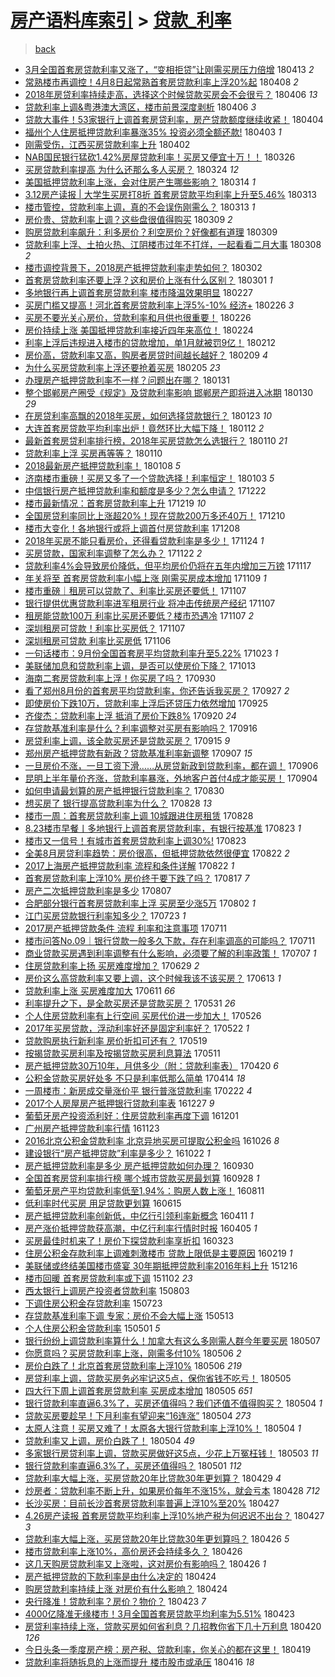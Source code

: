 [房产语料库索引](../../README.md)  > [贷款_利率](贷款_利率.md)
====
> [back](../README.md)

- [3月全国首套房贷款利率又涨了，“变相拒贷”让刚需买房压力倍增](http://jkwz.applinzi.com/ittc/7091407975254328327.html#3%E6%9C%88%E5%85%A8%E5%9B%BD%E9%A6%96%E5%A5%97%E6%88%BF%E8%B4%B7%E6%AC%BE%E5%88%A9%E7%8E%87%E5%8F%88%E6%B6%A8%E4%BA%86%EF%BC%8C%E2%80%9C%E5%8F%98%E7%9B%B8%E6%8B%92%E8%B4%B7%E2%80%9D%E8%AE%A9%E5%88%9A%E9%9C%80%E4%B9%B0%E6%88%BF%E5%8E%8B%E5%8A%9B%E5%80%8D%E5%A2%9E) 180413 *2* 
- [常熟楼市再调控！4月8日起常熟首套房贷款利率上浮20%起](http://jkwz.applinzi.com/ittc/7089536793466897419.html#%E5%B8%B8%E7%86%9F%E6%A5%BC%E5%B8%82%E5%86%8D%E8%B0%83%E6%8E%A7%EF%BC%814%E6%9C%888%E6%97%A5%E8%B5%B7%E5%B8%B8%E7%86%9F%E9%A6%96%E5%A5%97%E6%88%BF%E8%B4%B7%E6%AC%BE%E5%88%A9%E7%8E%87%E4%B8%8A%E6%B5%AE20%25%E8%B5%B7) 180408 *2* 
- [2018年房贷利率持续走高，选择这个时候贷款买房会不会很亏？](http://jkwz.applinzi.com/ittc/7088919416702239750.html#2018%E5%B9%B4%E6%88%BF%E8%B4%B7%E5%88%A9%E7%8E%87%E6%8C%81%E7%BB%AD%E8%B5%B0%E9%AB%98%EF%BC%8C%E9%80%89%E6%8B%A9%E8%BF%99%E4%B8%AA%E6%97%B6%E5%80%99%E8%B4%B7%E6%AC%BE%E4%B9%B0%E6%88%BF%E4%BC%9A%E4%B8%8D%E4%BC%9A%E5%BE%88%E4%BA%8F%EF%BC%9F) 180406 *13* 
- [贷款利率上调&amp;粤港澳大湾区，楼市前景深度剥析](http://jkwz.applinzi.com/ittc/7088807440718234635.html#%E8%B4%B7%E6%AC%BE%E5%88%A9%E7%8E%87%E4%B8%8A%E8%B0%83%26amp%3B%E7%B2%A4%E6%B8%AF%E6%BE%B3%E5%A4%A7%E6%B9%BE%E5%8C%BA%EF%BC%8C%E6%A5%BC%E5%B8%82%E5%89%8D%E6%99%AF%E6%B7%B1%E5%BA%A6%E5%89%A5%E6%9E%90) 180406 *3* 
- [贷款大事件！53家银行上调首套房贷利率，房产贷款额度继续收紧！](http://jkwz.applinzi.com/ittc/7088103588574528528.html#%E8%B4%B7%E6%AC%BE%E5%A4%A7%E4%BA%8B%E4%BB%B6%EF%BC%8153%E5%AE%B6%E9%93%B6%E8%A1%8C%E4%B8%8A%E8%B0%83%E9%A6%96%E5%A5%97%E6%88%BF%E8%B4%B7%E5%88%A9%E7%8E%87%EF%BC%8C%E6%88%BF%E4%BA%A7%E8%B4%B7%E6%AC%BE%E9%A2%9D%E5%BA%A6%E7%BB%A7%E7%BB%AD%E6%94%B6%E7%B4%A7%EF%BC%81) 180404  
- [福州个人住房抵押贷款利率暴涨35% 投资必须全额还款!](http://jkwz.applinzi.com/ittc/7087796789648557066.html#%E7%A6%8F%E5%B7%9E%E4%B8%AA%E4%BA%BA%E4%BD%8F%E6%88%BF%E6%8A%B5%E6%8A%BC%E8%B4%B7%E6%AC%BE%E5%88%A9%E7%8E%87%E6%9A%B4%E6%B6%A835%25+%E6%8A%95%E8%B5%84%E5%BF%85%E9%A1%BB%E5%85%A8%E9%A2%9D%E8%BF%98%E6%AC%BE%21) 180403 *1* 
- [刚需受伤，江西买房贷款利率上升](http://jkwz.applinzi.com/ittc/7087304652658050058.html#%E5%88%9A%E9%9C%80%E5%8F%97%E4%BC%A4%EF%BC%8C%E6%B1%9F%E8%A5%BF%E4%B9%B0%E6%88%BF%E8%B4%B7%E6%AC%BE%E5%88%A9%E7%8E%87%E4%B8%8A%E5%8D%87) 180402  
- [NAB国民银行猛砍1.42%房屋贷款利率！买房又便宜十万！！](http://jkwz.applinzi.com/ittc/7084801691176403974.html#NAB%E5%9B%BD%E6%B0%91%E9%93%B6%E8%A1%8C%E7%8C%9B%E7%A0%8D1.42%25%E6%88%BF%E5%B1%8B%E8%B4%B7%E6%AC%BE%E5%88%A9%E7%8E%87%EF%BC%81%E4%B9%B0%E6%88%BF%E5%8F%88%E4%BE%BF%E5%AE%9C%E5%8D%81%E4%B8%87%EF%BC%81%EF%BC%81) 180326  
- [买房贷款利率提高 为什么还那么多人买房？](http://jkwz.applinzi.com/ittc/7083982684370240522.html#%E4%B9%B0%E6%88%BF%E8%B4%B7%E6%AC%BE%E5%88%A9%E7%8E%87%E6%8F%90%E9%AB%98+%E4%B8%BA%E4%BB%80%E4%B9%88%E8%BF%98%E9%82%A3%E4%B9%88%E5%A4%9A%E4%BA%BA%E4%B9%B0%E6%88%BF%EF%BC%9F) 180324 *12* 
- [美国抵押贷款利率上涨，会对住房产生哪些影响？](http://jkwz.applinzi.com/ittc/7080306634478060551.html#%E7%BE%8E%E5%9B%BD%E6%8A%B5%E6%8A%BC%E8%B4%B7%E6%AC%BE%E5%88%A9%E7%8E%87%E4%B8%8A%E6%B6%A8%EF%BC%8C%E4%BC%9A%E5%AF%B9%E4%BD%8F%E6%88%BF%E4%BA%A7%E7%94%9F%E5%93%AA%E4%BA%9B%E5%BD%B1%E5%93%8D%EF%BC%9F) 180314 *1* 
- [3.12房产读报 | 大学生买房打8折 首套房贷款平均利率上升至5.46%](http://jkwz.applinzi.com/ittc/7080022061366117382.html#3.12%E6%88%BF%E4%BA%A7%E8%AF%BB%E6%8A%A5+%7C+%E5%A4%A7%E5%AD%A6%E7%94%9F%E4%B9%B0%E6%88%BF%E6%89%938%E6%8A%98+%E9%A6%96%E5%A5%97%E6%88%BF%E8%B4%B7%E6%AC%BE%E5%B9%B3%E5%9D%87%E5%88%A9%E7%8E%87%E4%B8%8A%E5%8D%87%E8%87%B35.46%25) 180313  
- [楼市管控，贷款利率上调，真的不会误伤刚需么？](http://jkwz.applinzi.com/ittc/7079880133274240006.html#%E6%A5%BC%E5%B8%82%E7%AE%A1%E6%8E%A7%EF%BC%8C%E8%B4%B7%E6%AC%BE%E5%88%A9%E7%8E%87%E4%B8%8A%E8%B0%83%EF%BC%8C%E7%9C%9F%E7%9A%84%E4%B8%8D%E4%BC%9A%E8%AF%AF%E4%BC%A4%E5%88%9A%E9%9C%80%E4%B9%88%EF%BC%9F) 180313 *1* 
- [房价贵、贷款利率上调？这些盘很值得购买](http://jkwz.applinzi.com/ittc/7078520582583092241.html#%E6%88%BF%E4%BB%B7%E8%B4%B5%E3%80%81%E8%B4%B7%E6%AC%BE%E5%88%A9%E7%8E%87%E4%B8%8A%E8%B0%83%EF%BC%9F%E8%BF%99%E4%BA%9B%E7%9B%98%E5%BE%88%E5%80%BC%E5%BE%97%E8%B4%AD%E4%B9%B0) 180309 *2* 
- [购房贷款利率飙升：利多房价？利空房价？好像都有道理](http://jkwz.applinzi.com/ittc/7078426713698862087.html#%E8%B4%AD%E6%88%BF%E8%B4%B7%E6%AC%BE%E5%88%A9%E7%8E%87%E9%A3%99%E5%8D%87%EF%BC%9A%E5%88%A9%E5%A4%9A%E6%88%BF%E4%BB%B7%EF%BC%9F%E5%88%A9%E7%A9%BA%E6%88%BF%E4%BB%B7%EF%BC%9F%E5%A5%BD%E5%83%8F%E9%83%BD%E6%9C%89%E9%81%93%E7%90%86) 180309  
- [贷款利率上浮、土拍火热、江阴楼市过年不打烊，一起看看二月大事](http://jkwz.applinzi.com/ittc/7078024353726071818.html#%E8%B4%B7%E6%AC%BE%E5%88%A9%E7%8E%87%E4%B8%8A%E6%B5%AE%E3%80%81%E5%9C%9F%E6%8B%8D%E7%81%AB%E7%83%AD%E3%80%81%E6%B1%9F%E9%98%B4%E6%A5%BC%E5%B8%82%E8%BF%87%E5%B9%B4%E4%B8%8D%E6%89%93%E7%83%8A%EF%BC%8C%E4%B8%80%E8%B5%B7%E7%9C%8B%E7%9C%8B%E4%BA%8C%E6%9C%88%E5%A4%A7%E4%BA%8B) 180308 *2* 
- [楼市调控背景下，2018房产抵押贷款利率走势如何？](http://jkwz.applinzi.com/ittc/7075909007569323025.html#%E6%A5%BC%E5%B8%82%E8%B0%83%E6%8E%A7%E8%83%8C%E6%99%AF%E4%B8%8B%EF%BC%8C2018%E6%88%BF%E4%BA%A7%E6%8A%B5%E6%8A%BC%E8%B4%B7%E6%AC%BE%E5%88%A9%E7%8E%87%E8%B5%B0%E5%8A%BF%E5%A6%82%E4%BD%95%EF%BC%9F) 180302  
- [首套房贷款利率还要上浮？这和房价上涨有什么区别？](http://jkwz.applinzi.com/ittc/7075160869359322122.html#%E9%A6%96%E5%A5%97%E6%88%BF%E8%B4%B7%E6%AC%BE%E5%88%A9%E7%8E%87%E8%BF%98%E8%A6%81%E4%B8%8A%E6%B5%AE%EF%BC%9F%E8%BF%99%E5%92%8C%E6%88%BF%E4%BB%B7%E4%B8%8A%E6%B6%A8%E6%9C%89%E4%BB%80%E4%B9%88%E5%8C%BA%E5%88%AB%EF%BC%9F) 180301 *1* 
- [多地银行再上调首套房贷款利率 楼市降温效果明显](http://jkwz.applinzi.com/ittc/7074849332509803536.html#%E5%A4%9A%E5%9C%B0%E9%93%B6%E8%A1%8C%E5%86%8D%E4%B8%8A%E8%B0%83%E9%A6%96%E5%A5%97%E6%88%BF%E8%B4%B7%E6%AC%BE%E5%88%A9%E7%8E%87+%E6%A5%BC%E5%B8%82%E9%99%8D%E6%B8%A9%E6%95%88%E6%9E%9C%E6%98%8E%E6%98%BE) 180227  
- [买房门槛又提高！河北首套房贷款利率上浮5%-10% 经济+](http://jkwz.applinzi.com/ittc/7074342350329742342.html#%E4%B9%B0%E6%88%BF%E9%97%A8%E6%A7%9B%E5%8F%88%E6%8F%90%E9%AB%98%EF%BC%81%E6%B2%B3%E5%8C%97%E9%A6%96%E5%A5%97%E6%88%BF%E8%B4%B7%E6%AC%BE%E5%88%A9%E7%8E%87%E4%B8%8A%E6%B5%AE5%25-10%25+%E7%BB%8F%E6%B5%8E%2B) 180226 *3* 
- [买房不要光关心房价，贷款利率和月供也很重要！](http://jkwz.applinzi.com/ittc/7074033445900911633.html#%E4%B9%B0%E6%88%BF%E4%B8%8D%E8%A6%81%E5%85%89%E5%85%B3%E5%BF%83%E6%88%BF%E4%BB%B7%EF%BC%8C%E8%B4%B7%E6%AC%BE%E5%88%A9%E7%8E%87%E5%92%8C%E6%9C%88%E4%BE%9B%E4%B9%9F%E5%BE%88%E9%87%8D%E8%A6%81%EF%BC%81) 180226  
- [房价持续上涨 美国抵押贷款利率接近四年来高位！](http://jkwz.applinzi.com/ittc/7073670865671947281.html#%E6%88%BF%E4%BB%B7%E6%8C%81%E7%BB%AD%E4%B8%8A%E6%B6%A8+%E7%BE%8E%E5%9B%BD%E6%8A%B5%E6%8A%BC%E8%B4%B7%E6%AC%BE%E5%88%A9%E7%8E%87%E6%8E%A5%E8%BF%91%E5%9B%9B%E5%B9%B4%E6%9D%A5%E9%AB%98%E4%BD%8D%EF%BC%81) 180224  
- [利率上浮后违规进入楼市的贷款增加，单1月就被罚9亿！](http://jkwz.applinzi.com/ittc/7069134677661451281.html#%E5%88%A9%E7%8E%87%E4%B8%8A%E6%B5%AE%E5%90%8E%E8%BF%9D%E8%A7%84%E8%BF%9B%E5%85%A5%E6%A5%BC%E5%B8%82%E7%9A%84%E8%B4%B7%E6%AC%BE%E5%A2%9E%E5%8A%A0%EF%BC%8C%E5%8D%951%E6%9C%88%E5%B0%B1%E8%A2%AB%E7%BD%9A9%E4%BA%BF%EF%BC%81) 180212  
- [房价高，贷款利率又高，购房者房贷时间越长越好？](http://jkwz.applinzi.com/ittc/7067988713823273990.html#%E6%88%BF%E4%BB%B7%E9%AB%98%EF%BC%8C%E8%B4%B7%E6%AC%BE%E5%88%A9%E7%8E%87%E5%8F%88%E9%AB%98%EF%BC%8C%E8%B4%AD%E6%88%BF%E8%80%85%E6%88%BF%E8%B4%B7%E6%97%B6%E9%97%B4%E8%B6%8A%E9%95%BF%E8%B6%8A%E5%A5%BD%EF%BC%9F) 180209 *4* 
- [为什么买房贷款利率上浮还要抢着买房](http://jkwz.applinzi.com/ittc/7066657875777029126.html#%E4%B8%BA%E4%BB%80%E4%B9%88%E4%B9%B0%E6%88%BF%E8%B4%B7%E6%AC%BE%E5%88%A9%E7%8E%87%E4%B8%8A%E6%B5%AE%E8%BF%98%E8%A6%81%E6%8A%A2%E7%9D%80%E4%B9%B0%E6%88%BF) 180205 *23* 
- [办理房产抵押贷款利率不一样？问题出在哪？](http://jkwz.applinzi.com/ittc/7064781905675682833.html#%E5%8A%9E%E7%90%86%E6%88%BF%E4%BA%A7%E6%8A%B5%E6%8A%BC%E8%B4%B7%E6%AC%BE%E5%88%A9%E7%8E%87%E4%B8%8D%E4%B8%80%E6%A0%B7%EF%BC%9F%E9%97%AE%E9%A2%98%E5%87%BA%E5%9C%A8%E5%93%AA%EF%BC%9F) 180131  
- [整个邯郸房产圈受《规定》及贷款利率影响 邯郸房产即将进入冰期](http://jkwz.applinzi.com/ittc/7064352878905263120.html#%E6%95%B4%E4%B8%AA%E9%82%AF%E9%83%B8%E6%88%BF%E4%BA%A7%E5%9C%88%E5%8F%97%E3%80%8A%E8%A7%84%E5%AE%9A%E3%80%8B%E5%8F%8A%E8%B4%B7%E6%AC%BE%E5%88%A9%E7%8E%87%E5%BD%B1%E5%93%8D+%E9%82%AF%E9%83%B8%E6%88%BF%E4%BA%A7%E5%8D%B3%E5%B0%86%E8%BF%9B%E5%85%A5%E5%86%B0%E6%9C%9F) 180130 *29* 
- [在房贷利率高飘的2018年买房，如何选择贷款银行？](http://jkwz.applinzi.com/ittc/7061866163410043911.html#%E5%9C%A8%E6%88%BF%E8%B4%B7%E5%88%A9%E7%8E%87%E9%AB%98%E9%A3%98%E7%9A%842018%E5%B9%B4%E4%B9%B0%E6%88%BF%EF%BC%8C%E5%A6%82%E4%BD%95%E9%80%89%E6%8B%A9%E8%B4%B7%E6%AC%BE%E9%93%B6%E8%A1%8C%EF%BC%9F) 180123 *10* 
- [大连首套房贷款平均利率出炉！竟然环比大幅下降！](http://jkwz.applinzi.com/ittc/7057628436145636358.html#%E5%A4%A7%E8%BF%9E%E9%A6%96%E5%A5%97%E6%88%BF%E8%B4%B7%E6%AC%BE%E5%B9%B3%E5%9D%87%E5%88%A9%E7%8E%87%E5%87%BA%E7%82%89%EF%BC%81%E7%AB%9F%E7%84%B6%E7%8E%AF%E6%AF%94%E5%A4%A7%E5%B9%85%E4%B8%8B%E9%99%8D%EF%BC%81) 180112 *2* 
- [最新首套房贷利率排行榜，2018年买房贷款怎么选银行？](http://jkwz.applinzi.com/ittc/7057013964695667729.html#%E6%9C%80%E6%96%B0%E9%A6%96%E5%A5%97%E6%88%BF%E8%B4%B7%E5%88%A9%E7%8E%87%E6%8E%92%E8%A1%8C%E6%A6%9C%EF%BC%8C2018%E5%B9%B4%E4%B9%B0%E6%88%BF%E8%B4%B7%E6%AC%BE%E6%80%8E%E4%B9%88%E9%80%89%E9%93%B6%E8%A1%8C%EF%BC%9F) 180110 *21* 
- [贷款利率上浮 买房再等等？](http://jkwz.applinzi.com/ittc/7056850712732894224.html#%E8%B4%B7%E6%AC%BE%E5%88%A9%E7%8E%87%E4%B8%8A%E6%B5%AE+%E4%B9%B0%E6%88%BF%E5%86%8D%E7%AD%89%E7%AD%89%EF%BC%9F) 180110  
- [2018最新房产抵押贷款利率！](http://jkwz.applinzi.com/ittc/7056155340846924816.html#2018%E6%9C%80%E6%96%B0%E6%88%BF%E4%BA%A7%E6%8A%B5%E6%8A%BC%E8%B4%B7%E6%AC%BE%E5%88%A9%E7%8E%87%EF%BC%81) 180108 *5* 
- [济南楼市重磅！买房又多了一个贷款选择！利率恒定！](http://jkwz.applinzi.com/ittc/7054416878208812048.html#%E6%B5%8E%E5%8D%97%E6%A5%BC%E5%B8%82%E9%87%8D%E7%A3%85%EF%BC%81%E4%B9%B0%E6%88%BF%E5%8F%88%E5%A4%9A%E4%BA%86%E4%B8%80%E4%B8%AA%E8%B4%B7%E6%AC%BE%E9%80%89%E6%8B%A9%EF%BC%81%E5%88%A9%E7%8E%87%E6%81%92%E5%AE%9A%EF%BC%81) 180103 *5* 
- [中信银行房产抵押贷款利率和额度是多少？怎么申请？](http://jkwz.applinzi.com/ittc/7049963225330746384.html#%E4%B8%AD%E4%BF%A1%E9%93%B6%E8%A1%8C%E6%88%BF%E4%BA%A7%E6%8A%B5%E6%8A%BC%E8%B4%B7%E6%AC%BE%E5%88%A9%E7%8E%87%E5%92%8C%E9%A2%9D%E5%BA%A6%E6%98%AF%E5%A4%9A%E5%B0%91%EF%BC%9F%E6%80%8E%E4%B9%88%E7%94%B3%E8%AF%B7%EF%BC%9F) 171222  
- [楼市最新情况：首套房贷款利率上升](http://jkwz.applinzi.com/ittc/7048757250397570065.html#%E6%A5%BC%E5%B8%82%E6%9C%80%E6%96%B0%E6%83%85%E5%86%B5%EF%BC%9A%E9%A6%96%E5%A5%97%E6%88%BF%E8%B4%B7%E6%AC%BE%E5%88%A9%E7%8E%87%E4%B8%8A%E5%8D%87) 171219 *10* 
- [全国房贷利率同比上涨超20%！现在贷款200万多还40万！](http://jkwz.applinzi.com/ittc/7045548925577069585.html#%E5%85%A8%E5%9B%BD%E6%88%BF%E8%B4%B7%E5%88%A9%E7%8E%87%E5%90%8C%E6%AF%94%E4%B8%8A%E6%B6%A8%E8%B6%8520%25%EF%BC%81%E7%8E%B0%E5%9C%A8%E8%B4%B7%E6%AC%BE200%E4%B8%87%E5%A4%9A%E8%BF%9840%E4%B8%87%EF%BC%81) 171210  
- [楼市大变化！各地银行或将上调首付房贷款利率](http://jkwz.applinzi.com/ittc/7044704806684328977.html#%E6%A5%BC%E5%B8%82%E5%A4%A7%E5%8F%98%E5%8C%96%EF%BC%81%E5%90%84%E5%9C%B0%E9%93%B6%E8%A1%8C%E6%88%96%E5%B0%86%E4%B8%8A%E8%B0%83%E9%A6%96%E4%BB%98%E6%88%BF%E8%B4%B7%E6%AC%BE%E5%88%A9%E7%8E%87) 171208  
- [2018年买房不能只看房价，还得看贷款利率是多少！](http://jkwz.applinzi.com/ittc/7039580432771843089.html#2018%E5%B9%B4%E4%B9%B0%E6%88%BF%E4%B8%8D%E8%83%BD%E5%8F%AA%E7%9C%8B%E6%88%BF%E4%BB%B7%EF%BC%8C%E8%BF%98%E5%BE%97%E7%9C%8B%E8%B4%B7%E6%AC%BE%E5%88%A9%E7%8E%87%E6%98%AF%E5%A4%9A%E5%B0%91%EF%BC%81) 171124 *1* 
- [买房贷款，国家利率调整了怎么办？](http://jkwz.applinzi.com/ittc/7038778561152943120.html#%E4%B9%B0%E6%88%BF%E8%B4%B7%E6%AC%BE%EF%BC%8C%E5%9B%BD%E5%AE%B6%E5%88%A9%E7%8E%87%E8%B0%83%E6%95%B4%E4%BA%86%E6%80%8E%E4%B9%88%E5%8A%9E%EF%BC%9F) 171122 *2* 
- [贷款利率4%会导致房价降低，但平均房价仍将在五年内增加三万镑](http://jkwz.applinzi.com/ittc/7036914762041000976.html#%E8%B4%B7%E6%AC%BE%E5%88%A9%E7%8E%874%25%E4%BC%9A%E5%AF%BC%E8%87%B4%E6%88%BF%E4%BB%B7%E9%99%8D%E4%BD%8E%EF%BC%8C%E4%BD%86%E5%B9%B3%E5%9D%87%E6%88%BF%E4%BB%B7%E4%BB%8D%E5%B0%86%E5%9C%A8%E4%BA%94%E5%B9%B4%E5%86%85%E5%A2%9E%E5%8A%A0%E4%B8%89%E4%B8%87%E9%95%91) 171117  
- [年关将至 首套房贷款利率小幅上涨 刚需买房成本增加](http://jkwz.applinzi.com/ittc/7033889245532521489.html#%E5%B9%B4%E5%85%B3%E5%B0%86%E8%87%B3+%E9%A6%96%E5%A5%97%E6%88%BF%E8%B4%B7%E6%AC%BE%E5%88%A9%E7%8E%87%E5%B0%8F%E5%B9%85%E4%B8%8A%E6%B6%A8+%E5%88%9A%E9%9C%80%E4%B9%B0%E6%88%BF%E6%88%90%E6%9C%AC%E5%A2%9E%E5%8A%A0) 171109 *1* 
- [楼市重磅｜租房可以贷款了、利率比买房还要低！](http://jkwz.applinzi.com/ittc/7033156785442128913.html#%E6%A5%BC%E5%B8%82%E9%87%8D%E7%A3%85%EF%BD%9C%E7%A7%9F%E6%88%BF%E5%8F%AF%E4%BB%A5%E8%B4%B7%E6%AC%BE%E4%BA%86%E3%80%81%E5%88%A9%E7%8E%87%E6%AF%94%E4%B9%B0%E6%88%BF%E8%BF%98%E8%A6%81%E4%BD%8E%EF%BC%81) 171107  
- [银行提供优惠贷款利率进军租房行业 将冲击传统房产经纪](http://jkwz.applinzi.com/ittc/7033154807362225168.html#%E9%93%B6%E8%A1%8C%E6%8F%90%E4%BE%9B%E4%BC%98%E6%83%A0%E8%B4%B7%E6%AC%BE%E5%88%A9%E7%8E%87%E8%BF%9B%E5%86%9B%E7%A7%9F%E6%88%BF%E8%A1%8C%E4%B8%9A+%E5%B0%86%E5%86%B2%E5%87%BB%E4%BC%A0%E7%BB%9F%E6%88%BF%E4%BA%A7%E7%BB%8F%E7%BA%AA) 171107  
- [租房能贷款100万 利率比买房还要低？楼市恐遇冷](http://jkwz.applinzi.com/ittc/7033147883484873745.html#%E7%A7%9F%E6%88%BF%E8%83%BD%E8%B4%B7%E6%AC%BE100%E4%B8%87+%E5%88%A9%E7%8E%87%E6%AF%94%E4%B9%B0%E6%88%BF%E8%BF%98%E8%A6%81%E4%BD%8E%EF%BC%9F%E6%A5%BC%E5%B8%82%E6%81%90%E9%81%87%E5%86%B7) 171107 *2* 
- [深圳租房可贷款！利率比买房低？](http://jkwz.applinzi.com/ittc/7033146156987712528.html#%E6%B7%B1%E5%9C%B3%E7%A7%9F%E6%88%BF%E5%8F%AF%E8%B4%B7%E6%AC%BE%EF%BC%81%E5%88%A9%E7%8E%87%E6%AF%94%E4%B9%B0%E6%88%BF%E4%BD%8E%EF%BC%9F) 171107  
- [深圳租房可贷款 利率比买房低](http://jkwz.applinzi.com/ittc/7032779904431686673.html#%E6%B7%B1%E5%9C%B3%E7%A7%9F%E6%88%BF%E5%8F%AF%E8%B4%B7%E6%AC%BE+%E5%88%A9%E7%8E%87%E6%AF%94%E4%B9%B0%E6%88%BF%E4%BD%8E) 171106  
- [一句话楼市：9月份全国首套房平均贷款利率升至5.22%](http://jkwz.applinzi.com/ittc/7027632909031310352.html#%E4%B8%80%E5%8F%A5%E8%AF%9D%E6%A5%BC%E5%B8%82%EF%BC%9A9%E6%9C%88%E4%BB%BD%E5%85%A8%E5%9B%BD%E9%A6%96%E5%A5%97%E6%88%BF%E5%B9%B3%E5%9D%87%E8%B4%B7%E6%AC%BE%E5%88%A9%E7%8E%87%E5%8D%87%E8%87%B35.22%25) 171023 *1* 
- [美联储加息和贷款利率上调，是否可以使房价下降？](http://jkwz.applinzi.com/ittc/7023963013151982609.html#%E7%BE%8E%E8%81%94%E5%82%A8%E5%8A%A0%E6%81%AF%E5%92%8C%E8%B4%B7%E6%AC%BE%E5%88%A9%E7%8E%87%E4%B8%8A%E8%B0%83%EF%BC%8C%E6%98%AF%E5%90%A6%E5%8F%AF%E4%BB%A5%E4%BD%BF%E6%88%BF%E4%BB%B7%E4%B8%8B%E9%99%8D%EF%BC%9F) 171013  
- [海南二套房贷款利率上浮！你买房了吗？](http://jkwz.applinzi.com/ittc/7019213183380882449.html#%E6%B5%B7%E5%8D%97%E4%BA%8C%E5%A5%97%E6%88%BF%E8%B4%B7%E6%AC%BE%E5%88%A9%E7%8E%87%E4%B8%8A%E6%B5%AE%EF%BC%81%E4%BD%A0%E4%B9%B0%E6%88%BF%E4%BA%86%E5%90%97%EF%BC%9F) 170930  
- [看了郑州8月份的首套房平均贷款利率，你还告诉我买房？](http://jkwz.applinzi.com/ittc/7018020106452599825.html#%E7%9C%8B%E4%BA%86%E9%83%91%E5%B7%9E8%E6%9C%88%E4%BB%BD%E7%9A%84%E9%A6%96%E5%A5%97%E6%88%BF%E5%B9%B3%E5%9D%87%E8%B4%B7%E6%AC%BE%E5%88%A9%E7%8E%87%EF%BC%8C%E4%BD%A0%E8%BF%98%E5%91%8A%E8%AF%89%E6%88%91%E4%B9%B0%E6%88%BF%EF%BC%9F) 170927 *2* 
- [即使房价下跌10万，贷款利率上浮后还贷压力依然增加](http://jkwz.applinzi.com/ittc/7017266566394283024.html#%E5%8D%B3%E4%BD%BF%E6%88%BF%E4%BB%B7%E4%B8%8B%E8%B7%8C10%E4%B8%87%EF%BC%8C%E8%B4%B7%E6%AC%BE%E5%88%A9%E7%8E%87%E4%B8%8A%E6%B5%AE%E5%90%8E%E8%BF%98%E8%B4%B7%E5%8E%8B%E5%8A%9B%E4%BE%9D%E7%84%B6%E5%A2%9E%E5%8A%A0) 170925  
- [齐俊杰：贷款利率上浮 抵消了房价下跌8%](http://jkwz.applinzi.com/ittc/7015427419413152784.html#%E9%BD%90%E4%BF%8A%E6%9D%B0%EF%BC%9A%E8%B4%B7%E6%AC%BE%E5%88%A9%E7%8E%87%E4%B8%8A%E6%B5%AE+%E6%8A%B5%E6%B6%88%E4%BA%86%E6%88%BF%E4%BB%B7%E4%B8%8B%E8%B7%8C8%25) 170920 *24* 
- [存贷款基准利率是什么？利率调整对买房有影响吗？](http://jkwz.applinzi.com/ittc/7013469086401692689.html#%E5%AD%98%E8%B4%B7%E6%AC%BE%E5%9F%BA%E5%87%86%E5%88%A9%E7%8E%87%E6%98%AF%E4%BB%80%E4%B9%88%EF%BC%9F%E5%88%A9%E7%8E%87%E8%B0%83%E6%95%B4%E5%AF%B9%E4%B9%B0%E6%88%BF%E6%9C%89%E5%BD%B1%E5%93%8D%E5%90%97%EF%BC%9F) 170916  
- [房贷利率上调，该全款买房还是贷款买房？](http://jkwz.applinzi.com/ittc/7013470789280728080.html#%E6%88%BF%E8%B4%B7%E5%88%A9%E7%8E%87%E4%B8%8A%E8%B0%83%EF%BC%8C%E8%AF%A5%E5%85%A8%E6%AC%BE%E4%B9%B0%E6%88%BF%E8%BF%98%E6%98%AF%E8%B4%B7%E6%AC%BE%E4%B9%B0%E6%88%BF%EF%BC%9F) 170915 *9* 
- [郑州房产抵押贷款有新政？贷款基准利率新调整](http://jkwz.applinzi.com/ittc/7010533594479723536.html#%E9%83%91%E5%B7%9E%E6%88%BF%E4%BA%A7%E6%8A%B5%E6%8A%BC%E8%B4%B7%E6%AC%BE%E6%9C%89%E6%96%B0%E6%94%BF%EF%BC%9F%E8%B4%B7%E6%AC%BE%E5%9F%BA%E5%87%86%E5%88%A9%E7%8E%87%E6%96%B0%E8%B0%83%E6%95%B4) 170907 *15* 
- [一旦房价不涨，一旦工资下滑……从房贷新政到贷款利率，都在调！](http://jkwz.applinzi.com/ittc/7010341182637605904.html#%E4%B8%80%E6%97%A6%E6%88%BF%E4%BB%B7%E4%B8%8D%E6%B6%A8%EF%BC%8C%E4%B8%80%E6%97%A6%E5%B7%A5%E8%B5%84%E4%B8%8B%E6%BB%91%E2%80%A6%E2%80%A6%E4%BB%8E%E6%88%BF%E8%B4%B7%E6%96%B0%E6%94%BF%E5%88%B0%E8%B4%B7%E6%AC%BE%E5%88%A9%E7%8E%87%EF%BC%8C%E9%83%BD%E5%9C%A8%E8%B0%83%EF%BC%81) 170906  
- [昆明上半年量价齐涨，贷款利率暴涨，外地客户首付4成才能买房！](http://jkwz.applinzi.com/ittc/7009463055396897809.html#%E6%98%86%E6%98%8E%E4%B8%8A%E5%8D%8A%E5%B9%B4%E9%87%8F%E4%BB%B7%E9%BD%90%E6%B6%A8%EF%BC%8C%E8%B4%B7%E6%AC%BE%E5%88%A9%E7%8E%87%E6%9A%B4%E6%B6%A8%EF%BC%8C%E5%A4%96%E5%9C%B0%E5%AE%A2%E6%88%B7%E9%A6%96%E4%BB%984%E6%88%90%E6%89%8D%E8%83%BD%E4%B9%B0%E6%88%BF%EF%BC%81) 170904  
- [如何申请最划算的房产抵押银行贷款利率？](http://jkwz.applinzi.com/ittc/7007538472024540176.html#%E5%A6%82%E4%BD%95%E7%94%B3%E8%AF%B7%E6%9C%80%E5%88%92%E7%AE%97%E7%9A%84%E6%88%BF%E4%BA%A7%E6%8A%B5%E6%8A%BC%E9%93%B6%E8%A1%8C%E8%B4%B7%E6%AC%BE%E5%88%A9%E7%8E%87%EF%BC%9F) 170830  
- [想买房了 银行提高贷款利率为什么？](http://jkwz.applinzi.com/ittc/7006841449654780944.html#%E6%83%B3%E4%B9%B0%E6%88%BF%E4%BA%86+%E9%93%B6%E8%A1%8C%E6%8F%90%E9%AB%98%E8%B4%B7%E6%AC%BE%E5%88%A9%E7%8E%87%E4%B8%BA%E4%BB%80%E4%B9%88%EF%BC%9F) 170828 *13* 
- [楼市一周：首套房贷款利率上调 10城跟进住房租赁](http://jkwz.applinzi.com/ittc/7006791008963281937.html#%E6%A5%BC%E5%B8%82%E4%B8%80%E5%91%A8%EF%BC%9A%E9%A6%96%E5%A5%97%E6%88%BF%E8%B4%B7%E6%AC%BE%E5%88%A9%E7%8E%87%E4%B8%8A%E8%B0%83+10%E5%9F%8E%E8%B7%9F%E8%BF%9B%E4%BD%8F%E6%88%BF%E7%A7%9F%E8%B5%81) 170828  
- [8.23楼市早餐丨多地银行上调首套房贷款利率，有银行按基准](http://jkwz.applinzi.com/ittc/7004930253418660881.html#8.23%E6%A5%BC%E5%B8%82%E6%97%A9%E9%A4%90%E4%B8%A8%E5%A4%9A%E5%9C%B0%E9%93%B6%E8%A1%8C%E4%B8%8A%E8%B0%83%E9%A6%96%E5%A5%97%E6%88%BF%E8%B4%B7%E6%AC%BE%E5%88%A9%E7%8E%87%EF%BC%8C%E6%9C%89%E9%93%B6%E8%A1%8C%E6%8C%89%E5%9F%BA%E5%87%86) 170823 *1* 
- [楼市又一信号！有城市首套房贷款利率上调30%!](http://jkwz.applinzi.com/ittc/7004923505035183120.html#%E6%A5%BC%E5%B8%82%E5%8F%88%E4%B8%80%E4%BF%A1%E5%8F%B7%EF%BC%81%E6%9C%89%E5%9F%8E%E5%B8%82%E9%A6%96%E5%A5%97%E6%88%BF%E8%B4%B7%E6%AC%BE%E5%88%A9%E7%8E%87%E4%B8%8A%E8%B0%8330%25%21) 170823  
- [全美8月房贷利率趋势：房价很高，但抵押贷款依然很便宜](http://jkwz.applinzi.com/ittc/7004643743070946320.html#%E5%85%A8%E7%BE%8E8%E6%9C%88%E6%88%BF%E8%B4%B7%E5%88%A9%E7%8E%87%E8%B6%8B%E5%8A%BF%EF%BC%9A%E6%88%BF%E4%BB%B7%E5%BE%88%E9%AB%98%EF%BC%8C%E4%BD%86%E6%8A%B5%E6%8A%BC%E8%B4%B7%E6%AC%BE%E4%BE%9D%E7%84%B6%E5%BE%88%E4%BE%BF%E5%AE%9C) 170822 *2* 
- [2017上海房产抵押贷款利率 流程和条件详解](http://jkwz.applinzi.com/ittc/7004637510259704849.html#2017%E4%B8%8A%E6%B5%B7%E6%88%BF%E4%BA%A7%E6%8A%B5%E6%8A%BC%E8%B4%B7%E6%AC%BE%E5%88%A9%E7%8E%87+%E6%B5%81%E7%A8%8B%E5%92%8C%E6%9D%A1%E4%BB%B6%E8%AF%A6%E8%A7%A3) 170822 *1* 
- [首套房贷款利率上浮10% 房价终于要下跌了吗？](http://jkwz.applinzi.com/ittc/7002774078560404496.html#%E9%A6%96%E5%A5%97%E6%88%BF%E8%B4%B7%E6%AC%BE%E5%88%A9%E7%8E%87%E4%B8%8A%E6%B5%AE10%25+%E6%88%BF%E4%BB%B7%E7%BB%88%E4%BA%8E%E8%A6%81%E4%B8%8B%E8%B7%8C%E4%BA%86%E5%90%97%EF%BC%9F) 170817 *7* 
- [房产二次抵押贷款利率是多少](http://jkwz.applinzi.com/ittc/6999129595197260816.html#%E6%88%BF%E4%BA%A7%E4%BA%8C%E6%AC%A1%E6%8A%B5%E6%8A%BC%E8%B4%B7%E6%AC%BE%E5%88%A9%E7%8E%87%E6%98%AF%E5%A4%9A%E5%B0%91) 170807  
- [合肥部分银行首套房贷款利率上浮 买房至少涨5万](http://jkwz.applinzi.com/ittc/6997135180488508433.html#%E5%90%88%E8%82%A5%E9%83%A8%E5%88%86%E9%93%B6%E8%A1%8C%E9%A6%96%E5%A5%97%E6%88%BF%E8%B4%B7%E6%AC%BE%E5%88%A9%E7%8E%87%E4%B8%8A%E6%B5%AE+%E4%B9%B0%E6%88%BF%E8%87%B3%E5%B0%91%E6%B6%A85%E4%B8%87) 170802 *1* 
- [江门买房贷款银行利率知多少？](http://jkwz.applinzi.com/ittc/6993284313955959825.html#%E6%B1%9F%E9%97%A8%E4%B9%B0%E6%88%BF%E8%B4%B7%E6%AC%BE%E9%93%B6%E8%A1%8C%E5%88%A9%E7%8E%87%E7%9F%A5%E5%A4%9A%E5%B0%91%EF%BC%9F) 170723 *1* 
- [2017房产抵押贷款条件 流程 利率和注意事项](http://jkwz.applinzi.com/ittc/6988978952600028165.html#2017%E6%88%BF%E4%BA%A7%E6%8A%B5%E6%8A%BC%E8%B4%B7%E6%AC%BE%E6%9D%A1%E4%BB%B6+%E6%B5%81%E7%A8%8B+%E5%88%A9%E7%8E%87%E5%92%8C%E6%B3%A8%E6%84%8F%E4%BA%8B%E9%A1%B9) 170711  
- [楼市问答No.09｜银行贷款一般多久下款，存在利率调高的可能吗？](http://jkwz.applinzi.com/ittc/6988833360083158020.html#%E6%A5%BC%E5%B8%82%E9%97%AE%E7%AD%94No.09%EF%BD%9C%E9%93%B6%E8%A1%8C%E8%B4%B7%E6%AC%BE%E4%B8%80%E8%88%AC%E5%A4%9A%E4%B9%85%E4%B8%8B%E6%AC%BE%EF%BC%8C%E5%AD%98%E5%9C%A8%E5%88%A9%E7%8E%87%E8%B0%83%E9%AB%98%E7%9A%84%E5%8F%AF%E8%83%BD%E5%90%97%EF%BC%9F) 170711  
- [商业贷款买房遇到利率调整有什么影响，必须要了解的利率政策！](http://jkwz.applinzi.com/ittc/6987650541206111236.html#%E5%95%86%E4%B8%9A%E8%B4%B7%E6%AC%BE%E4%B9%B0%E6%88%BF%E9%81%87%E5%88%B0%E5%88%A9%E7%8E%87%E8%B0%83%E6%95%B4%E6%9C%89%E4%BB%80%E4%B9%88%E5%BD%B1%E5%93%8D%EF%BC%8C%E5%BF%85%E9%A1%BB%E8%A6%81%E4%BA%86%E8%A7%A3%E7%9A%84%E5%88%A9%E7%8E%87%E6%94%BF%E7%AD%96%EF%BC%81) 170707 *1* 
- [住房贷款利率上扬 买房难度增加？](http://jkwz.applinzi.com/ittc/6984550692675912709.html#%E4%BD%8F%E6%88%BF%E8%B4%B7%E6%AC%BE%E5%88%A9%E7%8E%87%E4%B8%8A%E6%89%AC+%E4%B9%B0%E6%88%BF%E9%9A%BE%E5%BA%A6%E5%A2%9E%E5%8A%A0%EF%BC%9F) 170629 *2* 
- [房价这么高贷款利率又要上调，这个时候我该不该买房？](http://jkwz.applinzi.com/ittc/6978583352515757061.html#%E6%88%BF%E4%BB%B7%E8%BF%99%E4%B9%88%E9%AB%98%E8%B4%B7%E6%AC%BE%E5%88%A9%E7%8E%87%E5%8F%88%E8%A6%81%E4%B8%8A%E8%B0%83%EF%BC%8C%E8%BF%99%E4%B8%AA%E6%97%B6%E5%80%99%E6%88%91%E8%AF%A5%E4%B8%8D%E8%AF%A5%E4%B9%B0%E6%88%BF%EF%BC%9F) 170613 *1* 
- [贷款利率上涨 买房难度加大](http://jkwz.applinzi.com/ittc/6977887479901193220.html#%E8%B4%B7%E6%AC%BE%E5%88%A9%E7%8E%87%E4%B8%8A%E6%B6%A8+%E4%B9%B0%E6%88%BF%E9%9A%BE%E5%BA%A6%E5%8A%A0%E5%A4%A7) 170611 *66* 
- [利率提升之下，是全款买房还是贷款买房？](http://jkwz.applinzi.com/ittc/6973969290272179205.html#%E5%88%A9%E7%8E%87%E6%8F%90%E5%8D%87%E4%B9%8B%E4%B8%8B%EF%BC%8C%E6%98%AF%E5%85%A8%E6%AC%BE%E4%B9%B0%E6%88%BF%E8%BF%98%E6%98%AF%E8%B4%B7%E6%AC%BE%E4%B9%B0%E6%88%BF%EF%BC%9F) 170531 *26* 
- [个人住房贷款利率有上行空间 买房代价进一步加大！](http://jkwz.applinzi.com/ittc/6971922675889865732.html#%E4%B8%AA%E4%BA%BA%E4%BD%8F%E6%88%BF%E8%B4%B7%E6%AC%BE%E5%88%A9%E7%8E%87%E6%9C%89%E4%B8%8A%E8%A1%8C%E7%A9%BA%E9%97%B4+%E4%B9%B0%E6%88%BF%E4%BB%A3%E4%BB%B7%E8%BF%9B%E4%B8%80%E6%AD%A5%E5%8A%A0%E5%A4%A7%EF%BC%81) 170526  
- [2017年买房贷款，浮动利率好还是固定利率好？](http://jkwz.applinzi.com/ittc/6970419844959699972.html#2017%E5%B9%B4%E4%B9%B0%E6%88%BF%E8%B4%B7%E6%AC%BE%EF%BC%8C%E6%B5%AE%E5%8A%A8%E5%88%A9%E7%8E%87%E5%A5%BD%E8%BF%98%E6%98%AF%E5%9B%BA%E5%AE%9A%E5%88%A9%E7%8E%87%E5%A5%BD%EF%BC%9F) 170522 *1* 
- [贷款购房执行新利率 房价折扣可还有？](http://jkwz.applinzi.com/ittc/6969265906122228741.html#%E8%B4%B7%E6%AC%BE%E8%B4%AD%E6%88%BF%E6%89%A7%E8%A1%8C%E6%96%B0%E5%88%A9%E7%8E%87+%E6%88%BF%E4%BB%B7%E6%8A%98%E6%89%A3%E5%8F%AF%E8%BF%98%E6%9C%89%EF%BC%9F) 170519  
- [按揭贷款买房利率及按揭贷款买房利息算法](http://jkwz.applinzi.com/ittc/6966436112460416005.html#%E6%8C%89%E6%8F%AD%E8%B4%B7%E6%AC%BE%E4%B9%B0%E6%88%BF%E5%88%A9%E7%8E%87%E5%8F%8A%E6%8C%89%E6%8F%AD%E8%B4%B7%E6%AC%BE%E4%B9%B0%E6%88%BF%E5%88%A9%E6%81%AF%E7%AE%97%E6%B3%95) 170511  
- [房产抵押贷款30万10年，月供多少（附：贷款利率表）](http://jkwz.applinzi.com/ittc/6958568735672632324.html#%E6%88%BF%E4%BA%A7%E6%8A%B5%E6%8A%BC%E8%B4%B7%E6%AC%BE30%E4%B8%8710%E5%B9%B4%EF%BC%8C%E6%9C%88%E4%BE%9B%E5%A4%9A%E5%B0%91%EF%BC%88%E9%99%84%EF%BC%9A%E8%B4%B7%E6%AC%BE%E5%88%A9%E7%8E%87%E8%A1%A8%EF%BC%89) 170420 *6* 
- [公积金贷款买房好处多 不只是利率低那么简单](http://jkwz.applinzi.com/ittc/6956416036470522884.html#%E5%85%AC%E7%A7%AF%E9%87%91%E8%B4%B7%E6%AC%BE%E4%B9%B0%E6%88%BF%E5%A5%BD%E5%A4%84%E5%A4%9A+%E4%B8%8D%E5%8F%AA%E6%98%AF%E5%88%A9%E7%8E%87%E4%BD%8E%E9%82%A3%E4%B9%88%E7%AE%80%E5%8D%95) 170414 *18* 
- [一周楼市：新房成交量涨价平 银行普涨贷款利率](http://jkwz.applinzi.com/ittc/6937417122077737988.html#%E4%B8%80%E5%91%A8%E6%A5%BC%E5%B8%82%EF%BC%9A%E6%96%B0%E6%88%BF%E6%88%90%E4%BA%A4%E9%87%8F%E6%B6%A8%E4%BB%B7%E5%B9%B3+%E9%93%B6%E8%A1%8C%E6%99%AE%E6%B6%A8%E8%B4%B7%E6%AC%BE%E5%88%A9%E7%8E%87) 170222 *4* 
- [2017个人房屋房产抵押银行贷款利率表](http://jkwz.applinzi.com/ittc/6916364512612844549.html#2017%E4%B8%AA%E4%BA%BA%E6%88%BF%E5%B1%8B%E6%88%BF%E4%BA%A7%E6%8A%B5%E6%8A%BC%E9%93%B6%E8%A1%8C%E8%B4%B7%E6%AC%BE%E5%88%A9%E7%8E%87%E8%A1%A8) 161227 *9* 
- [葡萄牙房产投资添利好：住房贷款利率再度下调](http://jkwz.applinzi.com/ittc/6906710515161498628.html#%E8%91%A1%E8%90%84%E7%89%99%E6%88%BF%E4%BA%A7%E6%8A%95%E8%B5%84%E6%B7%BB%E5%88%A9%E5%A5%BD%EF%BC%9A%E4%BD%8F%E6%88%BF%E8%B4%B7%E6%AC%BE%E5%88%A9%E7%8E%87%E5%86%8D%E5%BA%A6%E4%B8%8B%E8%B0%83) 161201  
- [广州房产抵押贷款利率行情](http://jkwz.applinzi.com/ittc/6903629675036673029.html#%E5%B9%BF%E5%B7%9E%E6%88%BF%E4%BA%A7%E6%8A%B5%E6%8A%BC%E8%B4%B7%E6%AC%BE%E5%88%A9%E7%8E%87%E8%A1%8C%E6%83%85) 161123  
- [2016北京公积金贷款利率 北京异地买房可提取公积金吗](http://jkwz.applinzi.com/ittc/6893337859833988101.html#2016%E5%8C%97%E4%BA%AC%E5%85%AC%E7%A7%AF%E9%87%91%E8%B4%B7%E6%AC%BE%E5%88%A9%E7%8E%87+%E5%8C%97%E4%BA%AC%E5%BC%82%E5%9C%B0%E4%B9%B0%E6%88%BF%E5%8F%AF%E6%8F%90%E5%8F%96%E5%85%AC%E7%A7%AF%E9%87%91%E5%90%97) 161026 *8* 
- [建设银行“房产抵押贷款”利率是多少？](http://jkwz.applinzi.com/ittc/6891837239968924677.html#%E5%BB%BA%E8%AE%BE%E9%93%B6%E8%A1%8C%E2%80%9C%E6%88%BF%E4%BA%A7%E6%8A%B5%E6%8A%BC%E8%B4%B7%E6%AC%BE%E2%80%9D%E5%88%A9%E7%8E%87%E6%98%AF%E5%A4%9A%E5%B0%91%EF%BC%9F) 161022 *1* 
- [房产抵押贷款利率是多少 房产抵押贷款如何办理？](http://jkwz.applinzi.com/ittc/6883691807346525189.html#%E6%88%BF%E4%BA%A7%E6%8A%B5%E6%8A%BC%E8%B4%B7%E6%AC%BE%E5%88%A9%E7%8E%87%E6%98%AF%E5%A4%9A%E5%B0%91+%E6%88%BF%E4%BA%A7%E6%8A%B5%E6%8A%BC%E8%B4%B7%E6%AC%BE%E5%A6%82%E4%BD%95%E5%8A%9E%E7%90%86%EF%BC%9F) 160930  
- [全国首套房贷利率排行榜 哪个城市贷款买房最划算](http://jkwz.applinzi.com/ittc/6882987982188971013.html#%E5%85%A8%E5%9B%BD%E9%A6%96%E5%A5%97%E6%88%BF%E8%B4%B7%E5%88%A9%E7%8E%87%E6%8E%92%E8%A1%8C%E6%A6%9C+%E5%93%AA%E4%B8%AA%E5%9F%8E%E5%B8%82%E8%B4%B7%E6%AC%BE%E4%B9%B0%E6%88%BF%E6%9C%80%E5%88%92%E7%AE%97) 160928 *1* 
- [葡萄牙房产平均贷款利率低至1.94%：购房人数上涨！](http://jkwz.applinzi.com/ittc/6865067013428478981.html#%E8%91%A1%E8%90%84%E7%89%99%E6%88%BF%E4%BA%A7%E5%B9%B3%E5%9D%87%E8%B4%B7%E6%AC%BE%E5%88%A9%E7%8E%87%E4%BD%8E%E8%87%B31.94%25%EF%BC%9A%E8%B4%AD%E6%88%BF%E4%BA%BA%E6%95%B0%E4%B8%8A%E6%B6%A8%EF%BC%81) 160811  
- [低利率时代买房 用足贷款更划算](http://jkwz.applinzi.com/ittc/6843805458347066372.html#%E4%BD%8E%E5%88%A9%E7%8E%87%E6%97%B6%E4%BB%A3%E4%B9%B0%E6%88%BF+%E7%94%A8%E8%B6%B3%E8%B4%B7%E6%AC%BE%E6%9B%B4%E5%88%92%E7%AE%97) 160615  
- [房产抵押贷款利率创新低，中亿行引领利率新概念](http://jkwz.applinzi.com/ittc/6819830407717454853.html#%E6%88%BF%E4%BA%A7%E6%8A%B5%E6%8A%BC%E8%B4%B7%E6%AC%BE%E5%88%A9%E7%8E%87%E5%88%9B%E6%96%B0%E4%BD%8E%EF%BC%8C%E4%B8%AD%E4%BA%BF%E8%A1%8C%E5%BC%95%E9%A2%86%E5%88%A9%E7%8E%87%E6%96%B0%E6%A6%82%E5%BF%B5) 160411 *1* 
- [房产涨价抵押贷款获高潮，中亿行利率行情时时报](http://jkwz.applinzi.com/ittc/6817625732461102084.html#%E6%88%BF%E4%BA%A7%E6%B6%A8%E4%BB%B7%E6%8A%B5%E6%8A%BC%E8%B4%B7%E6%AC%BE%E8%8E%B7%E9%AB%98%E6%BD%AE%EF%BC%8C%E4%B8%AD%E4%BA%BF%E8%A1%8C%E5%88%A9%E7%8E%87%E8%A1%8C%E6%83%85%E6%97%B6%E6%97%B6%E6%8A%A5) 160405 *1* 
- [买房最佳时机来了！房价下探贷款利率享折扣](http://jkwz.applinzi.com/ittc/6812696834610824197.html#%E4%B9%B0%E6%88%BF%E6%9C%80%E4%BD%B3%E6%97%B6%E6%9C%BA%E6%9D%A5%E4%BA%86%EF%BC%81%E6%88%BF%E4%BB%B7%E4%B8%8B%E6%8E%A2%E8%B4%B7%E6%AC%BE%E5%88%A9%E7%8E%87%E4%BA%AB%E6%8A%98%E6%89%A3) 160323  
- [住房公积金存款利率上调难刺激楼市 贷款上限低是主要原因](http://jkwz.applinzi.com/ittc/6800467821968491524.html#%E4%BD%8F%E6%88%BF%E5%85%AC%E7%A7%AF%E9%87%91%E5%AD%98%E6%AC%BE%E5%88%A9%E7%8E%87%E4%B8%8A%E8%B0%83%E9%9A%BE%E5%88%BA%E6%BF%80%E6%A5%BC%E5%B8%82+%E8%B4%B7%E6%AC%BE%E4%B8%8A%E9%99%90%E4%BD%8E%E6%98%AF%E4%B8%BB%E8%A6%81%E5%8E%9F%E5%9B%A0) 160219 *1* 
- [美联储或终结美国楼市盛宴 30年期抵押贷款利率2016年料上升](http://jkwz.applinzi.com/ittc/6776316907846370309.html#%E7%BE%8E%E8%81%94%E5%82%A8%E6%88%96%E7%BB%88%E7%BB%93%E7%BE%8E%E5%9B%BD%E6%A5%BC%E5%B8%82%E7%9B%9B%E5%AE%B4+30%E5%B9%B4%E6%9C%9F%E6%8A%B5%E6%8A%BC%E8%B4%B7%E6%AC%BE%E5%88%A9%E7%8E%872016%E5%B9%B4%E6%96%99%E4%B8%8A%E5%8D%87) 151216  
- [楼市回暖 首套房贷款利率或下调](http://jkwz.applinzi.com/ittc/6760101258171630597.html#%E6%A5%BC%E5%B8%82%E5%9B%9E%E6%9A%96+%E9%A6%96%E5%A5%97%E6%88%BF%E8%B4%B7%E6%AC%BE%E5%88%A9%E7%8E%87%E6%88%96%E4%B8%8B%E8%B0%83) 151102 *23* 
- [西太银行上调房产投资者贷款利率](http://jkwz.applinzi.com/ittc/547650611435927174.html#%E8%A5%BF%E5%A4%AA%E9%93%B6%E8%A1%8C%E4%B8%8A%E8%B0%83%E6%88%BF%E4%BA%A7%E6%8A%95%E8%B5%84%E8%80%85%E8%B4%B7%E6%AC%BE%E5%88%A9%E7%8E%87) 150803  
- [下调住房公积金存贷款利率](http://jkwz.applinzi.com/ittc/547650615218379093.html#%E4%B8%8B%E8%B0%83%E4%BD%8F%E6%88%BF%E5%85%AC%E7%A7%AF%E9%87%91%E5%AD%98%E8%B4%B7%E6%AC%BE%E5%88%A9%E7%8E%87) 150723  
- [存贷款基准利率下调 专家：房价不会大幅上涨](http://jkwz.applinzi.com/ittc/547650611413858154.html#%E5%AD%98%E8%B4%B7%E6%AC%BE%E5%9F%BA%E5%87%86%E5%88%A9%E7%8E%87%E4%B8%8B%E8%B0%83+%E4%B8%93%E5%AE%B6%EF%BC%9A%E6%88%BF%E4%BB%B7%E4%B8%8D%E4%BC%9A%E5%A4%A7%E5%B9%85%E4%B8%8A%E6%B6%A8) 150513  
- [个人住房公积金贷款利率](http://jkwz.applinzi.com/ittc/547650611408899245.html#%E4%B8%AA%E4%BA%BA%E4%BD%8F%E6%88%BF%E5%85%AC%E7%A7%AF%E9%87%91%E8%B4%B7%E6%AC%BE%E5%88%A9%E7%8E%87) 150501 *5* 
- [银行纷纷上调贷款利率算什么！加拿大有这么多刚需人群今年要买房](http://jkwz.applinzi.com/ittc/7100268169069593611.html#%E9%93%B6%E8%A1%8C%E7%BA%B7%E7%BA%B7%E4%B8%8A%E8%B0%83%E8%B4%B7%E6%AC%BE%E5%88%A9%E7%8E%87%E7%AE%97%E4%BB%80%E4%B9%88%EF%BC%81%E5%8A%A0%E6%8B%BF%E5%A4%A7%E6%9C%89%E8%BF%99%E4%B9%88%E5%A4%9A%E5%88%9A%E9%9C%80%E4%BA%BA%E7%BE%A4%E4%BB%8A%E5%B9%B4%E8%A6%81%E4%B9%B0%E6%88%BF) 180507  
- [你愿意吗？买房贷款利率上涨，刚需多付10%](http://jkwz.applinzi.com/ittc/7099941272741741574.html#%E4%BD%A0%E6%84%BF%E6%84%8F%E5%90%97%EF%BC%9F%E4%B9%B0%E6%88%BF%E8%B4%B7%E6%AC%BE%E5%88%A9%E7%8E%87%E4%B8%8A%E6%B6%A8%EF%BC%8C%E5%88%9A%E9%9C%80%E5%A4%9A%E4%BB%9810%25) 180506 *2* 
- [房价白跌了！北京首套房贷款利率上浮10%](http://jkwz.applinzi.com/ittc/7099934066872943633.html#%E6%88%BF%E4%BB%B7%E7%99%BD%E8%B7%8C%E4%BA%86%EF%BC%81%E5%8C%97%E4%BA%AC%E9%A6%96%E5%A5%97%E6%88%BF%E8%B4%B7%E6%AC%BE%E5%88%A9%E7%8E%87%E4%B8%8A%E6%B5%AE10%25) 180506 *219* 
- [房贷利率上调，贷款买房务必牢记这5点，保你省钱不吃亏！](http://jkwz.applinzi.com/ittc/7099736947289490438.html#%E6%88%BF%E8%B4%B7%E5%88%A9%E7%8E%87%E4%B8%8A%E8%B0%83%EF%BC%8C%E8%B4%B7%E6%AC%BE%E4%B9%B0%E6%88%BF%E5%8A%A1%E5%BF%85%E7%89%A2%E8%AE%B0%E8%BF%995%E7%82%B9%EF%BC%8C%E4%BF%9D%E4%BD%A0%E7%9C%81%E9%92%B1%E4%B8%8D%E5%90%83%E4%BA%8F%EF%BC%81) 180505  
- [四大行下周上调首套房贷款利率 买房成本增加](http://jkwz.applinzi.com/ittc/7099581638717735946.html#%E5%9B%9B%E5%A4%A7%E8%A1%8C%E4%B8%8B%E5%91%A8%E4%B8%8A%E8%B0%83%E9%A6%96%E5%A5%97%E6%88%BF%E8%B4%B7%E6%AC%BE%E5%88%A9%E7%8E%87+%E4%B9%B0%E6%88%BF%E6%88%90%E6%9C%AC%E5%A2%9E%E5%8A%A0) 180505 *651* 
- [银行贷款利率直逼6.3%了，买房还值得吗？我们还值不值得购买？](http://jkwz.applinzi.com/ittc/7099380432460317703.html#%E9%93%B6%E8%A1%8C%E8%B4%B7%E6%AC%BE%E5%88%A9%E7%8E%87%E7%9B%B4%E9%80%BC6.3%25%E4%BA%86%EF%BC%8C%E4%B9%B0%E6%88%BF%E8%BF%98%E5%80%BC%E5%BE%97%E5%90%97%EF%BC%9F%E6%88%91%E4%BB%AC%E8%BF%98%E5%80%BC%E4%B8%8D%E5%80%BC%E5%BE%97%E8%B4%AD%E4%B9%B0%EF%BC%9F) 180504 *1* 
- [贷款买房要趁早！下月利率有望迎来“16连涨”](http://jkwz.applinzi.com/ittc/7099376439415800839.html#%E8%B4%B7%E6%AC%BE%E4%B9%B0%E6%88%BF%E8%A6%81%E8%B6%81%E6%97%A9%EF%BC%81%E4%B8%8B%E6%9C%88%E5%88%A9%E7%8E%87%E6%9C%89%E6%9C%9B%E8%BF%8E%E6%9D%A5%E2%80%9C16%E8%BF%9E%E6%B6%A8%E2%80%9D) 180504 *273* 
- [太原人注意！买房又难了！太原各大银行贷款利率上浮10%！](http://jkwz.applinzi.com/ittc/7099273489527866379.html#%E5%A4%AA%E5%8E%9F%E4%BA%BA%E6%B3%A8%E6%84%8F%EF%BC%81%E4%B9%B0%E6%88%BF%E5%8F%88%E9%9A%BE%E4%BA%86%EF%BC%81%E5%A4%AA%E5%8E%9F%E5%90%84%E5%A4%A7%E9%93%B6%E8%A1%8C%E8%B4%B7%E6%AC%BE%E5%88%A9%E7%8E%87%E4%B8%8A%E6%B5%AE10%25%EF%BC%81) 180504 *1* 
- [贷款利率又上调，房价白跌了！](http://jkwz.applinzi.com/ittc/7099252100221633547.html#%E8%B4%B7%E6%AC%BE%E5%88%A9%E7%8E%87%E5%8F%88%E4%B8%8A%E8%B0%83%EF%BC%8C%E6%88%BF%E4%BB%B7%E7%99%BD%E8%B7%8C%E4%BA%86%EF%BC%81) 180504 *49* 
- [多家银行房贷利率上调，贷款买房做好这5点，少花上万冤枉钱！](http://jkwz.applinzi.com/ittc/7099034904899879946.html#%E5%A4%9A%E5%AE%B6%E9%93%B6%E8%A1%8C%E6%88%BF%E8%B4%B7%E5%88%A9%E7%8E%87%E4%B8%8A%E8%B0%83%EF%BC%8C%E8%B4%B7%E6%AC%BE%E4%B9%B0%E6%88%BF%E5%81%9A%E5%A5%BD%E8%BF%995%E7%82%B9%EF%BC%8C%E5%B0%91%E8%8A%B1%E4%B8%8A%E4%B8%87%E5%86%A4%E6%9E%89%E9%92%B1%EF%BC%81) 180503 *11* 
- [银行贷款利率直逼6.3%了，买房还值得吗？](http://jkwz.applinzi.com/ittc/7098167030782100497.html#%E9%93%B6%E8%A1%8C%E8%B4%B7%E6%AC%BE%E5%88%A9%E7%8E%87%E7%9B%B4%E9%80%BC6.3%25%E4%BA%86%EF%BC%8C%E4%B9%B0%E6%88%BF%E8%BF%98%E5%80%BC%E5%BE%97%E5%90%97%EF%BC%9F) 180501 *112* 
- [贷款利率大幅上涨，买房贷款20年比贷款30年更划算？](http://jkwz.applinzi.com/ittc/7097321251775448074.html#%E8%B4%B7%E6%AC%BE%E5%88%A9%E7%8E%87%E5%A4%A7%E5%B9%85%E4%B8%8A%E6%B6%A8%EF%BC%8C%E4%B9%B0%E6%88%BF%E8%B4%B7%E6%AC%BE20%E5%B9%B4%E6%AF%94%E8%B4%B7%E6%AC%BE30%E5%B9%B4%E6%9B%B4%E5%88%92%E7%AE%97%EF%BC%9F) 180429 *4* 
- [炒房者：贷款利率不断上升，如果房价每年不涨15%，就会亏本](http://jkwz.applinzi.com/ittc/7096968254679680010.html#%E7%82%92%E6%88%BF%E8%80%85%EF%BC%9A%E8%B4%B7%E6%AC%BE%E5%88%A9%E7%8E%87%E4%B8%8D%E6%96%AD%E4%B8%8A%E5%8D%87%EF%BC%8C%E5%A6%82%E6%9E%9C%E6%88%BF%E4%BB%B7%E6%AF%8F%E5%B9%B4%E4%B8%8D%E6%B6%A815%25%EF%BC%8C%E5%B0%B1%E4%BC%9A%E4%BA%8F%E6%9C%AC) 180428 *712* 
- [长沙买房：目前长沙首套房贷款利率普遍上浮10%至20%](http://jkwz.applinzi.com/ittc/7096710343038600208.html#%E9%95%BF%E6%B2%99%E4%B9%B0%E6%88%BF%EF%BC%9A%E7%9B%AE%E5%89%8D%E9%95%BF%E6%B2%99%E9%A6%96%E5%A5%97%E6%88%BF%E8%B4%B7%E6%AC%BE%E5%88%A9%E7%8E%87%E6%99%AE%E9%81%8D%E4%B8%8A%E6%B5%AE10%25%E8%87%B320%25) 180427  
- [4.26房产读报 首套房贷款平均利率上浮10%地产税为何迟迟不出台？](http://jkwz.applinzi.com/ittc/7096605284413998091.html#4.26%E6%88%BF%E4%BA%A7%E8%AF%BB%E6%8A%A5+%E9%A6%96%E5%A5%97%E6%88%BF%E8%B4%B7%E6%AC%BE%E5%B9%B3%E5%9D%87%E5%88%A9%E7%8E%87%E4%B8%8A%E6%B5%AE10%25%E5%9C%B0%E4%BA%A7%E7%A8%8E%E4%B8%BA%E4%BD%95%E8%BF%9F%E8%BF%9F%E4%B8%8D%E5%87%BA%E5%8F%B0%EF%BC%9F) 180427 *3* 
- [贷款利率大幅上涨，买房贷款20年比贷款30年更划算吗？](http://jkwz.applinzi.com/ittc/7096413359522186257.html#%E8%B4%B7%E6%AC%BE%E5%88%A9%E7%8E%87%E5%A4%A7%E5%B9%85%E4%B8%8A%E6%B6%A8%EF%BC%8C%E4%B9%B0%E6%88%BF%E8%B4%B7%E6%AC%BE20%E5%B9%B4%E6%AF%94%E8%B4%B7%E6%AC%BE30%E5%B9%B4%E6%9B%B4%E5%88%92%E7%AE%97%E5%90%97%EF%BC%9F) 180426 *5* 
- [楼市贷款利率上涨10%，高价房还会持续多久？](http://jkwz.applinzi.com/ittc/7096408456867349510.html#%E6%A5%BC%E5%B8%82%E8%B4%B7%E6%AC%BE%E5%88%A9%E7%8E%87%E4%B8%8A%E6%B6%A810%25%EF%BC%8C%E9%AB%98%E4%BB%B7%E6%88%BF%E8%BF%98%E4%BC%9A%E6%8C%81%E7%BB%AD%E5%A4%9A%E4%B9%85%EF%BC%9F) 180426  
- [这几天购房贷款利率又上涨啦，这对房价有影响吗？](http://jkwz.applinzi.com/ittc/7096201271705076743.html#%E8%BF%99%E5%87%A0%E5%A4%A9%E8%B4%AD%E6%88%BF%E8%B4%B7%E6%AC%BE%E5%88%A9%E7%8E%87%E5%8F%88%E4%B8%8A%E6%B6%A8%E5%95%A6%EF%BC%8C%E8%BF%99%E5%AF%B9%E6%88%BF%E4%BB%B7%E6%9C%89%E5%BD%B1%E5%93%8D%E5%90%97%EF%BC%9F) 180426 *1* 
- [房产抵押贷款的下款利率是由什么决定的](http://jkwz.applinzi.com/ittc/7095542896793224202.html#%E6%88%BF%E4%BA%A7%E6%8A%B5%E6%8A%BC%E8%B4%B7%E6%AC%BE%E7%9A%84%E4%B8%8B%E6%AC%BE%E5%88%A9%E7%8E%87%E6%98%AF%E7%94%B1%E4%BB%80%E4%B9%88%E5%86%B3%E5%AE%9A%E7%9A%84) 180424  
- [购房贷款利率持续上涨 对房价有什么影响？](http://jkwz.applinzi.com/ittc/7095482019159213066.html#%E8%B4%AD%E6%88%BF%E8%B4%B7%E6%AC%BE%E5%88%A9%E7%8E%87%E6%8C%81%E7%BB%AD%E4%B8%8A%E6%B6%A8+%E5%AF%B9%E6%88%BF%E4%BB%B7%E6%9C%89%E4%BB%80%E4%B9%88%E5%BD%B1%E5%93%8D%EF%BC%9F) 180424  
- [央行降准！贷款利率？房价？物价？](http://jkwz.applinzi.com/ittc/7094138400657638416.html#%E5%A4%AE%E8%A1%8C%E9%99%8D%E5%87%86%EF%BC%81%E8%B4%B7%E6%AC%BE%E5%88%A9%E7%8E%87%EF%BC%9F%E6%88%BF%E4%BB%B7%EF%BC%9F%E7%89%A9%E4%BB%B7%EF%BC%9F) 180423 *7* 
- [4000亿降准无缘楼市！3月全国首套房贷款平均利率为5.51%](http://jkwz.applinzi.com/ittc/7094830695354729482.html#4000%E4%BA%BF%E9%99%8D%E5%87%86%E6%97%A0%E7%BC%98%E6%A5%BC%E5%B8%82%EF%BC%813%E6%9C%88%E5%85%A8%E5%9B%BD%E9%A6%96%E5%A5%97%E6%88%BF%E8%B4%B7%E6%AC%BE%E5%B9%B3%E5%9D%87%E5%88%A9%E7%8E%87%E4%B8%BA5.51%25) 180423  
- [房贷利率持续上涨，贷款买房如何省利息？几招教你省下几十万利息](http://jkwz.applinzi.com/ittc/7094059719453049866.html#%E6%88%BF%E8%B4%B7%E5%88%A9%E7%8E%87%E6%8C%81%E7%BB%AD%E4%B8%8A%E6%B6%A8%EF%BC%8C%E8%B4%B7%E6%AC%BE%E4%B9%B0%E6%88%BF%E5%A6%82%E4%BD%95%E7%9C%81%E5%88%A9%E6%81%AF%EF%BC%9F%E5%87%A0%E6%8B%9B%E6%95%99%E4%BD%A0%E7%9C%81%E4%B8%8B%E5%87%A0%E5%8D%81%E4%B8%87%E5%88%A9%E6%81%AF) 180420 *126* 
- [今日头条一季度房产榜：房产税、贷款利率，你关心的都在这里！](http://jkwz.applinzi.com/ittc/7093400309303084039.html#%E4%BB%8A%E6%97%A5%E5%A4%B4%E6%9D%A1%E4%B8%80%E5%AD%A3%E5%BA%A6%E6%88%BF%E4%BA%A7%E6%A6%9C%EF%BC%9A%E6%88%BF%E4%BA%A7%E7%A8%8E%E3%80%81%E8%B4%B7%E6%AC%BE%E5%88%A9%E7%8E%87%EF%BC%8C%E4%BD%A0%E5%85%B3%E5%BF%83%E7%9A%84%E9%83%BD%E5%9C%A8%E8%BF%99%E9%87%8C%EF%BC%81) 180419  
- [贷款利率将随拆息的上涨而提升 楼市股市或承压](http://jkwz.applinzi.com/ittc/7092406392424236038.html#%E8%B4%B7%E6%AC%BE%E5%88%A9%E7%8E%87%E5%B0%86%E9%9A%8F%E6%8B%86%E6%81%AF%E7%9A%84%E4%B8%8A%E6%B6%A8%E8%80%8C%E6%8F%90%E5%8D%87+%E6%A5%BC%E5%B8%82%E8%82%A1%E5%B8%82%E6%88%96%E6%89%BF%E5%8E%8B) 180416 *18* 
